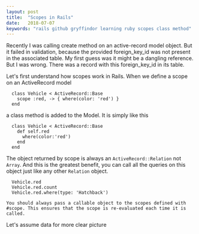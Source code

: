 ```yaml
---
layout: post
title:  "Scopes in Rails"
date:   2018-07-07
keywords: "rails github gryffindor learning ruby scopes class method"
---
```


Recently I was calling create method on an active-record model object. But it failed in validation, because 
the provided foreign_key_id was not present in the associated table. My first guess was it might be a dangling reference.
 But I was wrong. There was a record with this foreign_key_id in its table.
 
 Let's first understand how scopes work in Rails. When we define a scope on an ActiveRecord model
      
      class Vehicle < ActiveRecord::Base
        scope :red, -> { where(color: 'red') }
      end
 
 a class method is added to the Model. It is simply like this

      class Vehicle < ActiveRecord::Base
        def self.red
          where(color:'red')
        end
      end

The object returned by scope is always an `ActiveRecord::Relation` not `Array`. And this is the greatest benefit, you can call all
the queries on this object just like any other `Relation` object.

      Vehicle.red
      Vehicle.red.count
      Vehicle.red.where(type: 'Hatchback')

`You should always pass a callable object to the scopes defined with #scope. This ensures that the scope is re-evaluated each
time it is called.`

 
Let's assume data for more clear picture

<img src="{{ '/assets/img/scopes_1.png' | prepend: site.baseurl }}" alt="">

